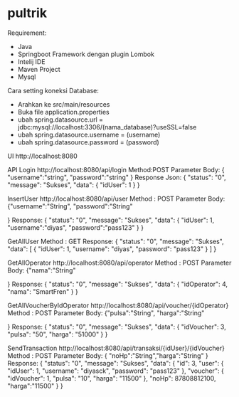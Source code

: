# pultrik

Requirement:
- Java
- Springboot Framework dengan plugin Lombok
- Intelij IDE
- Maven Project
- Mysql

Cara setting koneksi Database:
- Arahkan ke src/main/resources
- Buka file application.properties
- ubah spring.datasource.url = jdbc:mysql://localhost:3306/(nama_database)?useSSL=false
- ubah spring.datasource.username = (username)
- ubah spring.datasource.password = (password)

UI
http://localhost:8080

API
Login
http://localhost:8080/api/login
Method:POST
Parameter Body:
{
"username":"string",
"password":"string"
}
Response Json:
{
"status": "0",
 "message": "Sukses",
 "data": {
"idUser": 1
 }
}

InsertUser
http://localhost:8080/api/user
Method : POST
Parameter Body:
{"username":"String", "password":"String"

}
Response:
{
"status": "0",
 "message": "Sukses",
 "data": {
"idUser": 1,
"username":"diyas",
"password":"pass123"
}
}

GetAllUser
Method : GET
Response:
{
"status": "0",
"message": "Sukses",
"data": [
{
"idUser": 1,
"username": "diyas",
"password": "pass123"
}
]
}

GetAllOperator
http://localhost:8080/api/operator
Method : POST
Parameter Body:
{"nama":"String"

}
Response:
{
"status": "0",
"message": "Sukses",
"data": {
"idOperator": 4,
"nama": "SmartFren"
}
}

GetAllVoucherByIdOperator
http://localhost:8080/api/voucher/{idOperator}
Method : POST
Parameter Body:
{"pulsa":"String", "harga":"String"

}
Response:
{
"status": "0",
 "message": "Sukses",
 "data": {
"idVoucher": 3,
"pulsa": "50",
"harga": "51000"
}
}

SendTransaction
http://localhost:8080/api/transaksi/{idUser}/{idVoucher}
Method : POST
Parameter Body:
{
"noHp":"String","harga":"String"
}
Response:
{
"status": "0",
 "message": "Sukses",
 "data": {
"id": 3,
"user": {
"idUser": 1,
 "username": "diyasck",
"password": "pass123"
},
 "voucher": {
 "idVoucher": 1,
 "pulsa": "10",
"harga": "11500"
},
 "noHp": 87808812100,
"harga":"11500"
}
}
